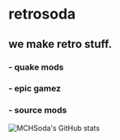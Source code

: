 # retrosoda
## we make retro stuff.
### - quake mods
### - epic gamez
### - source mods
![MCHSoda's GitHub stats](https://github-readme-stats.vercel.app/api?username=MCHSoda&show_icons=true&theme=synthwave)
